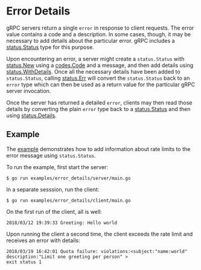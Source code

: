 # Error Details

gRPC servers return a single `error` in response to client requests. The error
value contains a code and a description. In some cases, though, it may be
necessary to add details about the particular error. gRPC includes a
[status.Status][status] type for this purpose.

Upon encountering an error, a server might create a `status.Status` with
[status.New][new-status] using a [codes.Code][code] and a message, and then add
details using [status.WithDetails][with-details]. Once all the necessary details
have been added to `status.Status`, calling [status.Err][status-err] will
convert the `status.Status` back to an `error` type which can then be used as a
return value for the particular gRPC server invocation.

Once the server has returned a detailed `error`, clients may then read those
details by converting the plain `error` type back to a [status.Status][status]
and then using [status.Details][details].

## Example

The [example][example] demonstrates how to add information about rate limits to
the error message using `status.Status`.

To run the example, first start the server:

```
$ go run examples/error_details/server/main.go
```

In a separate sesssion, run the client:

```
$ go run examples/error_details/client/main.go
```

On the first run of the client, all is well:

```
2018/03/12 19:39:33 Greeting: Hello world
```

Upon running the client a second time, the client exceeds the rate limit and
receives an error with details:

```
2018/03/19 16:42:01 Quota failure: violations:<subject:"name:world" description:"Limit one greeting per person" >
exit status 1
```

[status]:       https://godoc.org/google.golang.org/grpc/status#Status
[new-status]:   https://godoc.org/google.golang.org/grpc/status#New
[code]:         https://godoc.org/google.golang.org/grpc/codes#Code
[with-details]: https://godoc.org/google.golang.org/grpc/status#Status.WithDetails
[details]:      https://godoc.org/google.golang.org/grpc/status#Status.Details
[status-err]:   https://godoc.org/google.golang.org/grpc/status#Status.Err
[example]:      https://github.com/grpc/grpc-go/blob/master/examples/error_details
